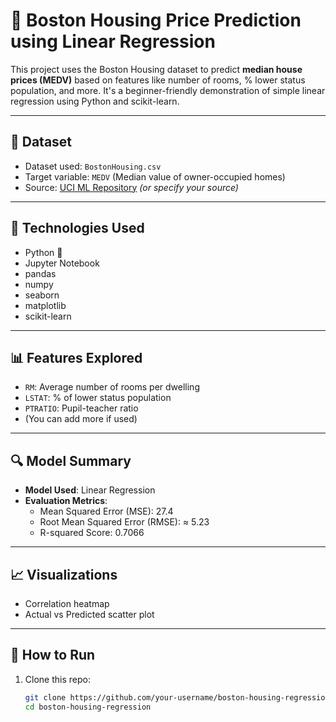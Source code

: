 # 🏡 Boston Housing Price Prediction using Linear Regression

This project uses the Boston Housing dataset to predict **median house prices (MEDV)** based on features like number of rooms,
% lower status population, and more. It's a beginner-friendly demonstration of simple linear regression using Python and scikit-learn.

---

## 📂 Dataset

- Dataset used: `BostonHousing.csv`
- Target variable: `MEDV` (Median value of owner-occupied homes)
- Source: [UCI ML Repository](https://archive.ics.uci.edu/ml/datasets/housing) *(or specify your source)*

---

## 🔧 Technologies Used

- Python 🐍
- Jupyter Notebook
- pandas
- numpy
- seaborn
- matplotlib
- scikit-learn

---

## 📊 Features Explored

- `RM`: Average number of rooms per dwelling
- `LSTAT`: % of lower status population
- `PTRATIO`: Pupil-teacher ratio
- (You can add more if used)

---

## 🔍 Model Summary

- **Model Used**: Linear Regression
- **Evaluation Metrics**:
  - Mean Squared Error (MSE): 27.4
  - Root Mean Squared Error (RMSE): ≈ 5.23
  - R-squared Score: 0.7066

---

## 📈 Visualizations

- Correlation heatmap
- Actual vs Predicted scatter plot

---

## 🚀 How to Run

1. Clone this repo:
   ```bash
   git clone https://github.com/your-username/boston-housing-regression.git
   cd boston-housing-regression
